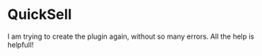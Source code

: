 # QuickSell
I am trying to create the plugin again, without so many errors.
All the help is helpfull!
